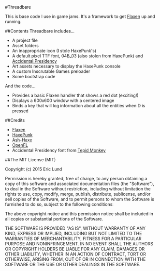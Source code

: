 #Threadbare

This is base code I use in game jams. It's a framework to get [Flaxen](https://github.com/Scriptorum/Flaxen) up and running.

##Contents
Threadbare includes...
* A project file
* Asset folders
* An inappropriate icon (I stole HaxePunk's)
* A default pixel TTF font, 04B_03 (also stolen from HaxePunk) and [Accidental Presidency](http://www.tepidmonkey.net)
* Art assets necessary to display the HaxePunk console
* A custom Inscrutable Games preloader
* Some bootstrap code

And the code...
* Provides a basic Flaxen handler that shows a red dot (exciting!)
* Displays a 600x600 window with a centered image
* Binds a key that will log information about all the entities when D is pressed

##Credits
* [Flaxen](https://github.com/Scriptorum/Flaxen)
* [HaxePunk](https://github.com/HaxePunk/HaxePunk)
* [Ash-Haxe](https://github.com/nadako/Ash-HaXe)
* [OpenFL](http://www.openfl.org/)
* Accidental Presidency font from [Tepid Monkey](http://www.tepidmonkey.net)

##The MIT License (MIT)

Copyright (c) 2015 Eric Lund

Permission is hereby granted, free of charge, to any person obtaining a copy
of this software and associated documentation files (the "Software"), to deal
in the Software without restriction, including without limitation the rights
to use, copy, modify, merge, publish, distribute, sublicense, and/or sell
copies of the Software, and to permit persons to whom the Software is
furnished to do so, subject to the following conditions:

The above copyright notice and this permission notice shall be included in all
copies or substantial portions of the Software.

THE SOFTWARE IS PROVIDED "AS IS", WITHOUT WARRANTY OF ANY KIND, EXPRESS OR
IMPLIED, INCLUDING BUT NOT LIMITED TO THE WARRANTIES OF MERCHANTABILITY,
FITNESS FOR A PARTICULAR PURPOSE AND NONINFRINGEMENT. IN NO EVENT SHALL THE
AUTHORS OR COPYRIGHT HOLDERS BE LIABLE FOR ANY CLAIM, DAMAGES OR OTHER
LIABILITY, WHETHER IN AN ACTION OF CONTRACT, TORT OR OTHERWISE, ARISING FROM,
OUT OF OR IN CONNECTION WITH THE SOFTWARE OR THE USE OR OTHER DEALINGS IN THE
SOFTWARE.
